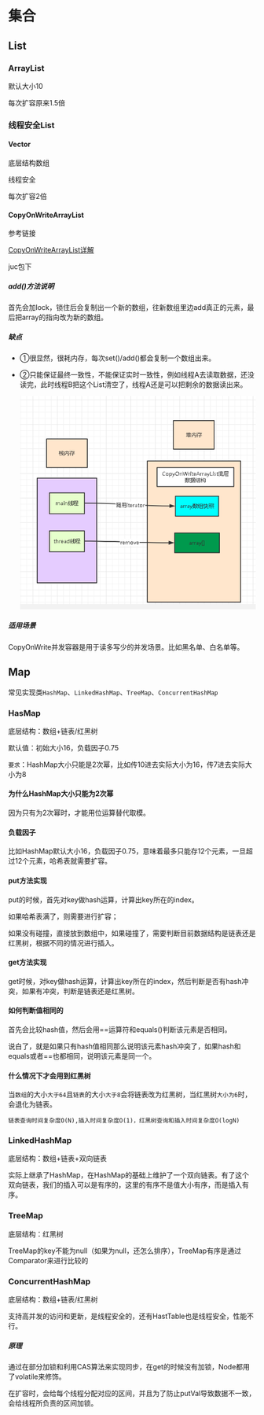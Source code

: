 # 集合

## List

### ArrayList

默认大小10

每次扩容原来1.5倍

### 线程安全List

#### Vector

底层结构数组

线程安全

每次扩容2倍

#### CopyOnWriteArrayList

参考链接

[CopyOnWriteArrayList详解](https://www.cnblogs.com/ding-dang/p/13152223.html)

juc包下

##### add()方法说明

首先会加lock，锁住后会复制出一个新的数组，往新数组里边add真正的元素，最后把array的指向改为新的数组。

##### 缺点

* ①很显然，很耗内存，每次set()/add()都会复制一个数组出来。

* ②只能保证最终一致性，不能保证实时一致性，例如线程A去读取数据，还没读完，此时线程B把这个List清空了，线程A还是可以把剩余的数据读出来。

  ![image](img\image.png)

##### 适用场景

CopyOnWrite并发容器是用于读多写少的并发场景。比如黑名单、白名单等。

## Map

常见实现类`HashMap`、`LinkedHashMap`、`TreeMap`、`ConcurrentHashMap`

### HasMap

底层结构：数组+链表/红黑树

默认值：初始大小16，负载因子0.75

`要求`：HashMap大小只能是2次幂，比如传10进去实际大小为16，传7进去实际大小为8

#### 为什么HashMap大小只能为2次幂

因为只有为2次幂时，才能用位运算替代取模。

#### 负载因子

比如HashMap默认大小16，负载因子0.75，意味着最多只能存12个元素，一旦超过12个元素，哈希表就需要扩容。

#### put方法实现

put的时候，首先对key做hash运算，计算出key所在的index。

如果哈希表满了，则需要进行扩容；

如果没有碰撞，直接放到数组中，如果碰撞了，需要判断目前数据结构是链表还是红黑树，根据不同的情况进行插入。

#### get方法实现

get时候，对key做hash运算，计算出key所在的index，然后判断是否有hash冲突，如果有冲突，判断是链表还是红黑树。

#### 如何判断值相同的

首先会比较hash值，然后会用==运算符和equals()判断该元素是否相同。

说白了，就是如果只有hash值相同那么说明该元素hash冲突了，如果hash和equals或者==也都相同，说明该元素是同一个。

#### 什么情况下才会用到红黑树

当`数组`的大小`大于64`且`链表`的大小`大于8`会将链表改为红黑树，当红黑树`大小为6`时，会退化为链表。

`链表查询时间复杂度O(N),插入时间复杂度O(1)，红黑树查询和插入时间复杂度O(logN)`

### LinkedHashMap

底层结构：数组+链表+双向链表

实际上继承了HashMap，在HashMap的基础上维护了一个双向链表。有了这个双向链表，我们的插入可以是有序的，这里的有序不是值大小有序，而是插入有序。

### TreeMap

底层结构：红黑树

TreeMap的key不能为null（如果为null，还怎么排序），TreeMap有序是通过Comparator来进行比较的

### ConcurrentHashMap

底层结构：数组+链表/红黑树

支持高并发的访问和更新，是线程安全的，还有HastTable也是线程安全，性能不行。

##### 原理

通过在部分加锁和利用CAS算法来实现同步，在get的时候没有加锁，Node都用了volatile来修饰。

在扩容时，会给每个线程分配对应的区间，并且为了防止putVal导致数据不一致，会给线程所负责的区间加锁。